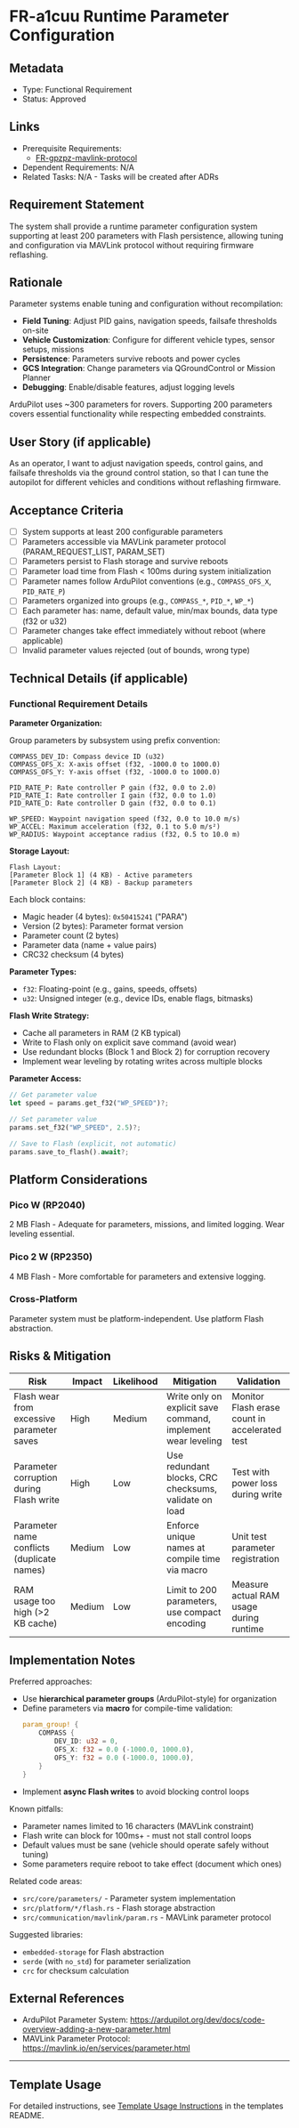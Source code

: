 # FR-a1cuu Runtime Parameter Configuration

## Metadata

- Type: Functional Requirement
- Status: Approved

## Links

- Prerequisite Requirements:
  - [FR-gpzpz-mavlink-protocol](FR-gpzpz-mavlink-protocol.md)
- Dependent Requirements: N/A
- Related Tasks: N/A - Tasks will be created after ADRs

## Requirement Statement

The system shall provide a runtime parameter configuration system supporting at least 200 parameters with Flash persistence, allowing tuning and configuration via MAVLink protocol without requiring firmware reflashing.

## Rationale

Parameter systems enable tuning and configuration without recompilation:

- **Field Tuning**: Adjust PID gains, navigation speeds, failsafe thresholds on-site
- **Vehicle Customization**: Configure for different vehicle types, sensor setups, missions
- **Persistence**: Parameters survive reboots and power cycles
- **GCS Integration**: Change parameters via QGroundControl or Mission Planner
- **Debugging**: Enable/disable features, adjust logging levels

ArduPilot uses \~300 parameters for rovers. Supporting 200 parameters covers essential functionality while respecting embedded constraints.

## User Story (if applicable)

As an operator, I want to adjust navigation speeds, control gains, and failsafe thresholds via the ground control station, so that I can tune the autopilot for different vehicles and conditions without reflashing firmware.

## Acceptance Criteria

- [ ] System supports at least 200 configurable parameters
- [ ] Parameters accessible via MAVLink parameter protocol (PARAM_REQUEST_LIST, PARAM_SET)
- [ ] Parameters persist to Flash storage and survive reboots
- [ ] Parameter load time from Flash < 100ms during system initialization
- [ ] Parameter names follow ArduPilot conventions (e.g., `COMPASS_OFS_X`, `PID_RATE_P`)
- [ ] Parameters organized into groups (e.g., `COMPASS_*`, `PID_*`, `WP_*`)
- [ ] Each parameter has: name, default value, min/max bounds, data type (f32 or u32)
- [ ] Parameter changes take effect immediately without reboot (where applicable)
- [ ] Invalid parameter values rejected (out of bounds, wrong type)

## Technical Details (if applicable)

### Functional Requirement Details

**Parameter Organization:**

Group parameters by subsystem using prefix convention:

```
COMPASS_DEV_ID: Compass device ID (u32)
COMPASS_OFS_X: X-axis offset (f32, -1000.0 to 1000.0)
COMPASS_OFS_Y: Y-axis offset (f32, -1000.0 to 1000.0)

PID_RATE_P: Rate controller P gain (f32, 0.0 to 2.0)
PID_RATE_I: Rate controller I gain (f32, 0.0 to 1.0)
PID_RATE_D: Rate controller D gain (f32, 0.0 to 0.1)

WP_SPEED: Waypoint navigation speed (f32, 0.0 to 10.0 m/s)
WP_ACCEL: Maximum acceleration (f32, 0.1 to 5.0 m/s²)
WP_RADIUS: Waypoint acceptance radius (f32, 0.5 to 10.0 m)
```

**Storage Layout:**

```
Flash Layout:
[Parameter Block 1] (4 KB) - Active parameters
[Parameter Block 2] (4 KB) - Backup parameters
```

Each block contains:

- Magic header (4 bytes): `0x50415241` ("PARA")
- Version (2 bytes): Parameter format version
- Parameter count (2 bytes)
- Parameter data (name + value pairs)
- CRC32 checksum (4 bytes)

**Parameter Types:**

- `f32`: Floating-point (e.g., gains, speeds, offsets)
- `u32`: Unsigned integer (e.g., device IDs, enable flags, bitmasks)

**Flash Write Strategy:**

- Cache all parameters in RAM (2 KB typical)
- Write to Flash only on explicit save command (avoid wear)
- Use redundant blocks (Block 1 and Block 2) for corruption recovery
- Implement wear leveling by rotating writes across multiple blocks

**Parameter Access:**

```rust
// Get parameter value
let speed = params.get_f32("WP_SPEED")?;

// Set parameter value
params.set_f32("WP_SPEED", 2.5)?;

// Save to Flash (explicit, not automatic)
params.save_to_flash().await?;
```

## Platform Considerations

### Pico W (RP2040)

2 MB Flash - Adequate for parameters, missions, and limited logging. Wear leveling essential.

### Pico 2 W (RP2350)

4 MB Flash - More comfortable for parameters and extensive logging.

### Cross-Platform

Parameter system must be platform-independent. Use platform Flash abstraction.

## Risks & Mitigation

| Risk                                       | Impact | Likelihood | Mitigation                                                   | Validation                                    |
| ------------------------------------------ | ------ | ---------- | ------------------------------------------------------------ | --------------------------------------------- |
| Flash wear from excessive parameter saves  | High   | Medium     | Write only on explicit save command, implement wear leveling | Monitor Flash erase count in accelerated test |
| Parameter corruption during Flash write    | High   | Low        | Use redundant blocks, CRC checksums, validate on load        | Test with power loss during write             |
| Parameter name conflicts (duplicate names) | Medium | Low        | Enforce unique names at compile time via macro               | Unit test parameter registration              |
| RAM usage too high (>2 KB cache)           | Medium | Low        | Limit to 200 parameters, use compact encoding                | Measure actual RAM usage during runtime       |

## Implementation Notes

Preferred approaches:

- Use **hierarchical parameter groups** (ArduPilot-style) for organization
- Define parameters via **macro** for compile-time validation:
  ```rust
  param_group! {
      COMPASS {
          DEV_ID: u32 = 0,
          OFS_X: f32 = 0.0 (-1000.0, 1000.0),
          OFS_Y: f32 = 0.0 (-1000.0, 1000.0),
      }
  }
  ```
- Implement **async Flash writes** to avoid blocking control loops

Known pitfalls:

- Parameter names limited to 16 characters (MAVLink constraint)
- Flash write can block for 100ms+ - must not stall control loops
- Default values must be sane (vehicle should operate safely without tuning)
- Some parameters require reboot to take effect (document which ones)

Related code areas:

- `src/core/parameters/` - Parameter system implementation
- `src/platform/*/flash.rs` - Flash storage abstraction
- `src/communication/mavlink/param.rs` - MAVLink parameter protocol

Suggested libraries:

- `embedded-storage` for Flash abstraction
- `serde` (with `no_std`) for parameter serialization
- `crc` for checksum calculation

## External References

- ArduPilot Parameter System: <https://ardupilot.org/dev/docs/code-overview-adding-a-new-parameter.html>
- MAVLink Parameter Protocol: <https://mavlink.io/en/services/parameter.html>

---

## Template Usage

For detailed instructions, see [Template Usage Instructions](../templates/README.md#individual-requirement-template-requirementsmd) in the templates README.
